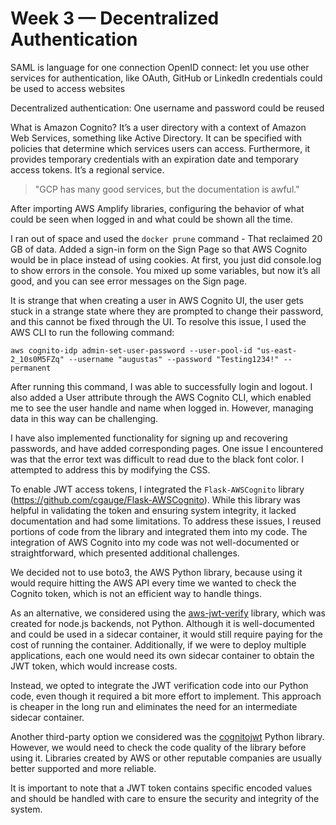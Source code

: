 # Week 3 — Decentralized Authentication

SAML is language for one connection
OpenID connect: let you use other services for authentication, like OAuth,
GitHub or LinkedIn credentials could be used to access websites

Decentralized authentication: One username and password could be reused

What is Amazon Cognito? It’s a user directory with a context of Amazon Web Services, something like Active Directory. It can be specified with policies that determine which services users can access. Furthermore, it provides temporary credentials with an expiration date and temporary access tokens. It’s a regional service.

> "GCP has many good services, but the documentation is awful."

After importing AWS Amplify libraries, configuring the behavior of what could be seen when logged in and what could be shown all the time. 

I ran out of space and used the `docker prune` command - That reclaimed 20 GB of data. 
Added a sign-in form on the Sign Page so that AWS Cognito would be in place instead of using cookies. At first, you just did console.log to show errors in the console. You mixed up some variables, but now it’s all good, and you can see error messages on the Sign page.

It is strange that when creating a user in AWS Cognito UI, the user gets stuck in a strange state where they are prompted to change their password, and this cannot be fixed through the UI. To resolve this issue, I used the AWS CLI to run the following command:

`aws cognito-idp admin-set-user-password --user-pool-id "us-east-2_10s0M5FZq" --username "augustas" --password "Testing1234!" --permanent`

After running this command, I was able to successfully login and logout. I also added a User attribute through the AWS Cognito CLI, which enabled me to see the user handle and name when logged in. However, managing data in this way can be challenging.

I have also implemented functionality for signing up and recovering passwords, and have added corresponding pages. One issue I encountered was that the error text was difficult to read due to the black font color. I attempted to address this by modifying the CSS.

To enable JWT access tokens, I integrated the `Flask-AWSCognito` library (https://github.com/cgauge/Flask-AWSCognito). While this library was helpful in validating the token and ensuring system integrity, it lacked documentation and had some limitations. To address these issues, I reused portions of code from the library and integrated them into my code. The integration of AWS Cognito into my code was not well-documented or straightforward, which presented additional challenges.

We decided not to use boto3, the AWS Python library, because using it would require hitting the AWS API every time we wanted to check the Cognito token, which is not an efficient way to handle things.

As an alternative, we considered using the [aws-jwt-verify](https://github.com/awslabs/aws-jwt-verify) library, which was created for node.js backends, not Python. Although it is well-documented and could be used in a sidecar container, it would still require paying for the cost of running the container. Additionally, if we were to deploy multiple applications, each one would need its own sidecar container to obtain the JWT token, which would increase costs.

Instead, we opted to integrate the JWT verification code into our Python code, even though it required a bit more effort to implement. This approach is cheaper in the long run and eliminates the need for an intermediate sidecar container.

Another third-party option we considered was the [cognitojwt](https://github.com/borisrozumnuk/cognitojwt) Python library. However, we would need to check the code quality of the library before using it. Libraries created by AWS or other reputable companies are usually better supported and more reliable.

It is important to note that a JWT token contains specific encoded values and should be handled with care to ensure the security and integrity of the system.
